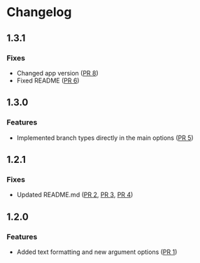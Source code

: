 Changelog
=========

## 1.3.1

### Fixes

- Changed app version ([PR 8](https://github.com/daniloprates/branch-slug/pull/8))
- Fixed README ([PR 6](https://github.com/daniloprates/branch-slug/pull/6))

## 1.3.0

### Features

- Implemented branch types directly in the main options ([PR 5](https://github.com/daniloprates/branch-slug/pull/5))


## 1.2.1

### Fixes

- Updated README.md ([PR 2](https://github.com/daniloprates/branch-slug/pull/2), [PR 3](https://github.com/daniloprates/branch-slug/pull/3), [PR 4](https://github.com/daniloprates/branch-slug/pull/4))

## 1.2.0

### Features

- Added text formatting and new argument options ([PR 1](https://github.com/daniloprates/branch-slug/pull/1))

